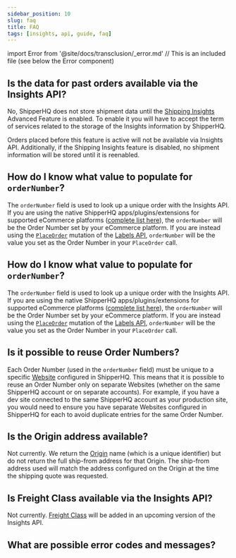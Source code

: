 ```yaml
---
sidebar_position: 10
slug: faq
title: FAQ
tags: [insights, api, guide, faq]
---
```

import Error from '@site/docs/transclusion/_error.md' // This is an included file (see below the Error component)

## Is the data for past orders available via the Insights API?

No, ShipperHQ does not store shipment data until the [Shipping Insights](https://docs.shipperhq.com/shipping-insights-configuration/) Advanced Feature is enabled. To enable it you will have to accept the term of services related to the storage of the Insights information by ShipperHQ.

Orders placed before this feature is active will not be available via Insights API. Additionally, if the Shipping Insights feature is disabled, no shipment information will be stored until it is reenabled.

## How do I know what value to populate for `orderNumber`?
The `orderNumber` field is used to look up a unique order with the Insights API. If you are using the native ShipperHQ apps/plugins/extensions for supported eCommerce platforms ([complete list here](https://shipperhq.com/pricing)), the `orderNumber` will be the Order Number set by your eCommerce platform. If you are instead using the [`PlaceOrder`](../labels/place-order.md) mutation of the [Labels API](../labels/overview.md), `orderNumber` will be the value you set as the Order Number in your `PlaceOrder` call.

## How do I know what value to populate for `orderNumber`?
The `orderNumber` field is used to look up a unique order with the Insights API. If you are using the native ShipperHQ apps/plugins/extensions for supported eCommerce platforms ([complete list here](https://shipperhq.com/pricing)), the `orderNumber` will be the Order Number set by your eCommerce platform. If you are instead using the [`PlaceOrder`](../labels/place-order.md) mutation of the [Labels API](../labels/overview.md), `orderNumber` will be the value you set as the Order Number in your `PlaceOrder` call.

## Is it possible to reuse Order Numbers?
Each Order Number (used in the `orderNumber` field) must be unique to a specific [Website](https://docs.shipperhq.com/adding-websites-in-shipperhq/) configured in ShipperHQ. This means that it is possible to reuse an Order Number only on separate Websites (whether on the same ShipperHQ account or on separate accounts). For example, if you have a dev site connected to the same ShipperHQ account as your production site, you would need to ensure you have separate Websites configured in ShipperHQ for each to avoid duplicate entries for the same Order Number.

## Is the Origin address available?

Not currently. We return the [Origin](https://docs.shipperhq.com/origin-configuration/) name (which is a unique identifier) but do not return the full ship-from address for that Origin. The ship-from address used will match the address configured on the Origin at the time the shipping quote was requested.

## Is Freight Class available via the Insights API?

Not currently. [Freight Class](https://docs.shipperhq.com/ltl-freight-carrier-configuration/#Freight_Classes) will be added in an upcoming version of the Insights API.

## What are possible error codes and messages?
[//]: # (ERROR CODES LIST)
[//]: # (This is an imported file - Do not modify directly this section)
[//]: # (Look for the import statement at the top of the file to have the path of the included file)
<Error components={props.components} />
